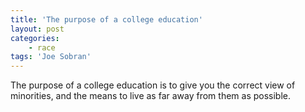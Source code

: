 ```yaml
---
title: 'The purpose of a college education'
layout: post
categories:
    - race
tags: 'Joe Sobran'
---
```


The purpose of a college education is to give you the correct view of minorities, and the means to live as far away from them as possible.